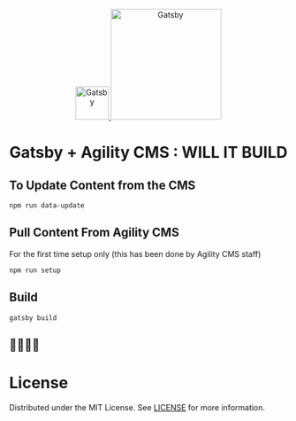 <p align="center">
  <a href="https://gatsbyjs.com">
    <img alt="Gatsby" src="https://www.gatsbyjs.com/Gatsby-Monogram.svg" height="60" />
    <img alt="Gatsby" src="https://static.agilitycms.com/layout/img/logo-original.svg" width="200" />
  </a>
</p>
<h1 align="center">
  Gatsby + Agility CMS : WILL IT BUILD
</h1>

## To Update Content from the CMS

```shell
npm run data-update
```

## Pull Content From Agility CMS

For the first time setup only (this has been done by Agility CMS staff)

```shell
npm run setup
```

## Build

```shell
gatsby build
```

## 🎉🤘💖🖖

<a name="license"></a>

# License

Distributed under the MIT License. See [LICENSE](LICENSE) for more information.
